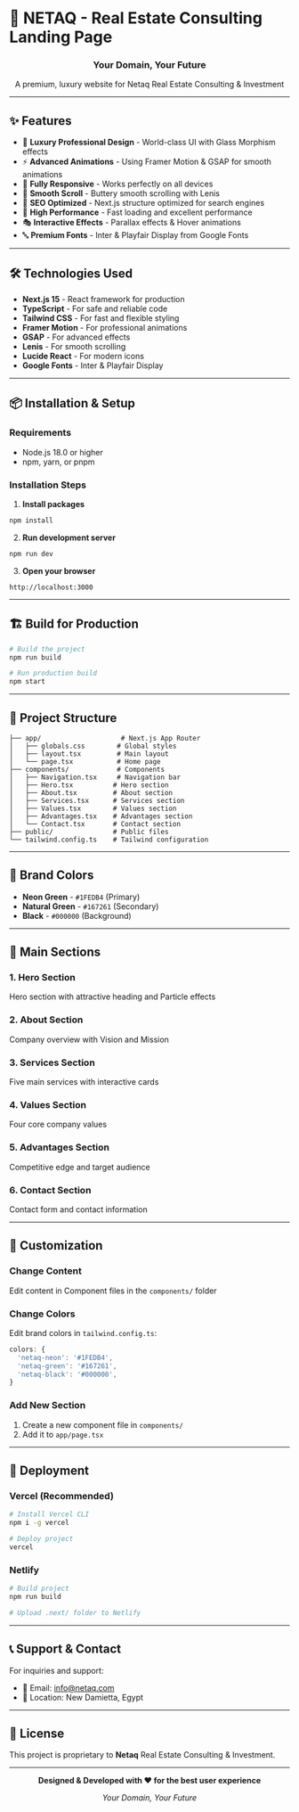 # 🏢 NETAQ - Real Estate Consulting Landing Page

<div align="center">
  <h3>Your Domain, Your Future</h3>
  <p>A premium, luxury website for Netaq Real Estate Consulting & Investment</p>
</div>

---

## ✨ Features

- 🎨 **Luxury Professional Design** - World-class UI with Glass Morphism effects
- ⚡ **Advanced Animations** - Using Framer Motion & GSAP for smooth animations
- 📱 **Fully Responsive** - Works perfectly on all devices
- 🌊 **Smooth Scroll** - Buttery smooth scrolling with Lenis
- 🎯 **SEO Optimized** - Next.js structure optimized for search engines
- 🚀 **High Performance** - Fast loading and excellent performance
- 🎭 **Interactive Effects** - Parallax effects & Hover animations
- 🔤 **Premium Fonts** - Inter & Playfair Display from Google Fonts

---

## 🛠️ Technologies Used

- **Next.js 15** - React framework for production
- **TypeScript** - For safe and reliable code
- **Tailwind CSS** - For fast and flexible styling
- **Framer Motion** - For professional animations
- **GSAP** - For advanced effects
- **Lenis** - For smooth scrolling
- **Lucide React** - For modern icons
- **Google Fonts** - Inter & Playfair Display

---

## 📦 Installation & Setup

### Requirements
- Node.js 18.0 or higher
- npm, yarn, or pnpm

### Installation Steps

1. **Install packages**
```bash
npm install
```

2. **Run development server**
```bash
npm run dev
```

3. **Open your browser**
```
http://localhost:3000
```

---

## 🏗️ Build for Production

```bash
# Build the project
npm run build

# Run production build
npm start
```

---

## 📁 Project Structure

```
├── app/                    # Next.js App Router
│   ├── globals.css        # Global styles
│   ├── layout.tsx         # Main layout
│   └── page.tsx           # Home page
├── components/            # Components
│   ├── Navigation.tsx     # Navigation bar
│   ├── Hero.tsx          # Hero section
│   ├── About.tsx         # About section
│   ├── Services.tsx      # Services section
│   ├── Values.tsx        # Values section
│   ├── Advantages.tsx    # Advantages section
│   └── Contact.tsx       # Contact section
├── public/               # Public files
└── tailwind.config.ts    # Tailwind configuration
```

---

## 🎨 Brand Colors

- **Neon Green** - `#1FEDB4` (Primary)
- **Natural Green** - `#167261` (Secondary)
- **Black** - `#000000` (Background)

---

## 📱 Main Sections

### 1. **Hero Section** 
Hero section with attractive heading and Particle effects

### 2. **About Section**
Company overview with Vision and Mission

### 3. **Services Section**
Five main services with interactive cards

### 4. **Values Section**
Four core company values

### 5. **Advantages Section**
Competitive edge and target audience

### 6. **Contact Section**
Contact form and contact information

---

## 🎯 Customization

### Change Content
Edit content in Component files in the `components/` folder

### Change Colors
Edit brand colors in `tailwind.config.ts`:
```typescript
colors: {
  'netaq-neon': '#1FEDB4',
  'netaq-green': '#167261',
  'netaq-black': '#000000',
}
```

### Add New Section
1. Create a new component file in `components/`
2. Add it to `app/page.tsx`

---

## 🚀 Deployment

### Vercel (Recommended)
```bash
# Install Vercel CLI
npm i -g vercel

# Deploy project
vercel
```

### Netlify
```bash
# Build project
npm run build

# Upload .next/ folder to Netlify
```

---

## 📞 Support & Contact

For inquiries and support:
- 📧 Email: info@netaq.com
- 📍 Location: New Damietta, Egypt

---

## 📄 License

This project is proprietary to **Netaq** Real Estate Consulting & Investment.

---

<div align="center">
  <p><strong>Designed & Developed with ❤️ for the best user experience</strong></p>
  <p><em>Your Domain, Your Future</em></p>
</div>


